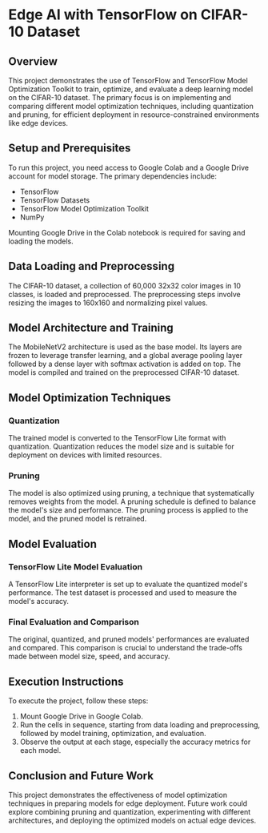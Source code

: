 # Edge AI with TensorFlow on CIFAR-10 Dataset

## Overview

This project demonstrates the use of TensorFlow and TensorFlow Model Optimization Toolkit to train, optimize, and evaluate a deep learning model on the CIFAR-10 dataset. The primary focus is on implementing and comparing different model optimization techniques, including quantization and pruning, for efficient deployment in resource-constrained environments like edge devices.

## Setup and Prerequisites

To run this project, you need access to Google Colab and a Google Drive account for model storage. The primary dependencies include:

- TensorFlow
- TensorFlow Datasets
- TensorFlow Model Optimization Toolkit
- NumPy

Mounting Google Drive in the Colab notebook is required for saving and loading the models.

## Data Loading and Preprocessing

The CIFAR-10 dataset, a collection of 60,000 32x32 color images in 10 classes, is loaded and preprocessed. The preprocessing steps involve resizing the images to 160x160 and normalizing pixel values.

## Model Architecture and Training

The MobileNetV2 architecture is used as the base model. Its layers are frozen to leverage transfer learning, and a global average pooling layer followed by a dense layer with softmax activation is added on top. The model is compiled and trained on the preprocessed CIFAR-10 dataset.

## Model Optimization Techniques

### Quantization

The trained model is converted to the TensorFlow Lite format with quantization. Quantization reduces the model size and is suitable for deployment on devices with limited resources.

### Pruning

The model is also optimized using pruning, a technique that systematically removes weights from the model. A pruning schedule is defined to balance the model's size and performance. The pruning process is applied to the model, and the pruned model is retrained.

## Model Evaluation

### TensorFlow Lite Model Evaluation

A TensorFlow Lite interpreter is set up to evaluate the quantized model's performance. The test dataset is processed and used to measure the model's accuracy.

### Final Evaluation and Comparison

The original, quantized, and pruned models' performances are evaluated and compared. This comparison is crucial to understand the trade-offs made between model size, speed, and accuracy.

## Execution Instructions

To execute the project, follow these steps:

1. Mount Google Drive in Google Colab.
2. Run the cells in sequence, starting from data loading and preprocessing, followed by model training, optimization, and evaluation.
3. Observe the output at each stage, especially the accuracy metrics for each model.

## Conclusion and Future Work

This project demonstrates the effectiveness of model optimization techniques in preparing models for edge deployment. Future work could explore combining pruning and quantization, experimenting with different architectures, and deploying the optimized models on actual edge devices.
